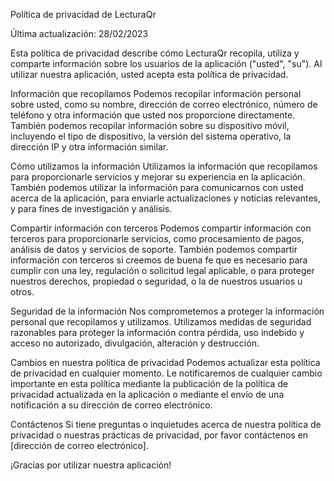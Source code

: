 Política de privacidad de LecturaQr

Última actualización: 28/02/2023

Esta política de privacidad describe cómo LecturaQr recopila, utiliza y comparte información sobre los usuarios de la aplicación ("usted", "su"). Al utilizar nuestra aplicación, usted acepta esta política de privacidad.

Información que recopilamos
Podemos recopilar información personal sobre usted, como su nombre, dirección de correo electrónico, número de teléfono y otra información que usted nos proporcione directamente. También podemos recopilar información sobre su dispositivo móvil, incluyendo el tipo de dispositivo, la versión del sistema operativo, la dirección IP y otra información similar.

Cómo utilizamos la información
Utilizamos la información que recopilamos para proporcionarle servicios y mejorar su experiencia en la aplicación. También podemos utilizar la información para comunicarnos con usted acerca de la aplicación, para enviarle actualizaciones y noticias relevantes, y para fines de investigación y análisis.

Compartir información con terceros
Podemos compartir información con terceros para proporcionarle servicios, como procesamiento de pagos, análisis de datos y servicios de soporte. También podemos compartir información con terceros si creemos de buena fe que es necesario para cumplir con una ley, regulación o solicitud legal aplicable, o para proteger nuestros derechos, propiedad o seguridad, o la de nuestros usuarios u otros.

Seguridad de la información
Nos comprometemos a proteger la información personal que recopilamos y utilizamos. Utilizamos medidas de seguridad razonables para proteger la información contra pérdida, uso indebido y acceso no autorizado, divulgación, alteración y destrucción.

Cambios en nuestra política de privacidad
Podemos actualizar esta política de privacidad en cualquier momento. Le notificaremos de cualquier cambio importante en esta política mediante la publicación de la política de privacidad actualizada en la aplicación o mediante el envío de una notificación a su dirección de correo electrónico.

Contáctenos
Si tiene preguntas o inquietudes acerca de nuestra política de privacidad o nuestras prácticas de privacidad, por favor contáctenos en [dirección de correo electrónico].

¡Gracias por utilizar nuestra aplicación!
